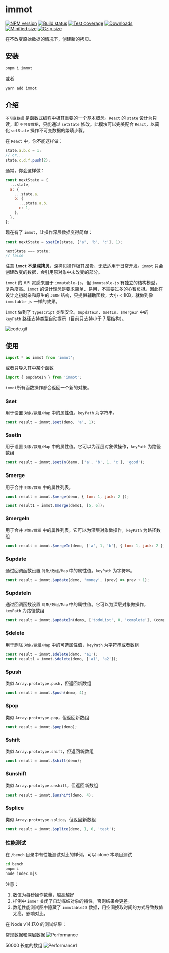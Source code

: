 # immot

[![NPM version][npm-image]][npm-url]
[![Build status][travis-image]][travis-url]
[![Test coverage][coveralls-image]][coveralls-url]
[![Downloads][downloads-image]][downloads-url]
[![Minified size][min-size-image]][bundlephobia-url]
[![Gzip size][gzip-size-image]][bundlephobia-url]

在不改变原始数据的情况下，创建新的拷贝。

## 安装

```bash
pnpm i immot
```

或者

```bash
yarn add immot
```

## 介绍

`不可变数据` 是函数式编程中极其重要的一个基本概念。`React` 的 `state` 设计为只读，即 `不可变数据`，只能通过 `setState` 修改。此模块可以完美配合 `React`，以简化 `setState` 操作不可变数据的繁琐步骤。

在 `React` 中，你不能这样做：

```js
state.a.b.c = 1;
// or...
state.c.d.f.push(2);
```

通常，你会这样做：

```js
const nextState = {
  ...state,
  a: {
    ...state.a,
    b: {
      ...state.a.b,
      c: 1,
    },
  },
};
```

现在有了 `immot`，让操作深层数据变得简单：

```js
const nextState = $setIn(state, ['a', 'b', 'c'], 1);

nextState === state;
// false
```

注意 **`immot` 不是深拷贝**，深拷贝操作极其昂贵，无法适用于日常开发。`immot` 只会创建改变的数据，会引用原对象中未改变的部分。

`immot` 的 API 灵感来自于 `immutable-js`，但 `immutable-js` 有独立的结构模型，复杂度高。`immot` 的设计理念是要求简单、易用，不需要过多的心智负担。因此在设计之初就亲和原生的 `JSON` 结构，只提供辅助函数，大小 < 1KB，就做到像 `immutable-js` 一样的效果。

`immot` 做到了 `typescript` 类型安全。`$updateIn`、`$setIn`、`$mergeIn` 中的 `keyPath` 路径支持类型自动提示（目前只支持小于 7 层结构）。

![code.gif](./bench/code.gif)

## 使用

```js
import * as immot from 'immot';
```

或者只导入其中某个函数

```js
import { $updateIn } from 'immot';
```

`immot`所有函数操作都会返回一个新的对象。

### $set

用于设置 `对象/数组/Map` 中的属性值。`keyPath` 为字符串。

```js
const result = immot.$set(demo, 'a', 1);
```

### $setIn

用于设置 `对象/数组/Map` 中的属性值。它可以为深层对象做操作，`keyPath` 为路径数组

```js
const result = immot.$setIn(demo, ['a', 'b', 1, 'c'], 'good');
```

### $merge

用于合并 `对象/数组` 中的属性列表。

```js
const result = immot.$merge(demo, { tom: 1, jack: 2 });

const result1 = immot.$merge(demo1, [5, 6]);
```

### $mergeIn

用于合并 `对象/数组` 中的属性列表。它可以为深层对象做操作，`keyPath` 为路径数组

```js
const result = immot.$mergeIn(demo, ['a', 1, 'b'], { tom: 1, jack: 2 });
```

### $update

通过回调函数设置 `对象/数组/Map` 中的属性值。`keyPath` 为字符串。

```js
const result = immot.$update(demo, 'money', (prev) => prev + 1);
```

### $updateIn

通过回调函数设置 `对象/数组/Map` 中的属性值。它可以为深层对象做操作，`keyPath` 为路径数组

```js
const result = immot.$updateIn(demo, ['todoList', 0, 'complete'], (complete) => !complete);
```

### $delete

用于删除 `对象/数组/Map` 中的可选属性值，`keyPath` 为字符串或者数组

```js
const result = immot.$delete(demo, 'a1');
const result1 = immot.$delete(demo, ['a1', 'a2']);
```

### $push

类似 `Array.prototype.push`，但返回新数组

```js
const result = immot.$push(demo, 4);
```

### $pop

类似 `Array.prototype.pop`，但返回新数组

```js
const result = immot.$pop(demo);
```

### $shift

类似 `Array.prototype.shift`，但返回新数组

```js
const result = immot.$shift(demo);
```

### $unshift

类似 `Array.prototype.unshift`，但返回新数组

```js
const result = immot.$unshift(demo, 4);
```

### $splice

类似 `Array.prototype.splice`，但返回新数组

```js
const result = immot.$splice(demo, 1, 0, 'test');
```

### 性能测试

在 `/bench` 目录中有性能测试对比的样例，可以 clone 本项目测试

```bash
cd bench
pnpm i
node index.mjs
```

注意：

1. 数值为每秒操作数量，越高越好
2. 样例中 `immer` 关闭了自动冻结对象的特性，否则结果会更差。
3. 数组性能测试图中隐藏了 `immutableJS` 数据，用空间换取时间的方式导致数值太高，影响对比。

在 Node v14.17.0 的测试结果：

常规数据和深层数据
![Performance](./bench/Performance.png)

50000 长度的数组
![Performance1](./bench/Performance1.png)

[npm-image]: https://img.shields.io/npm/v/immot.svg?style=flat-square
[npm-url]: https://npmjs.org/package/immot
[travis-image]: https://img.shields.io/travis/MinJieLiu/immot.svg?style=flat-square
[travis-url]: https://travis-ci.org/MinJieLiu/immot
[coveralls-image]: https://img.shields.io/coveralls/MinJieLiu/immot.svg?style=flat-square
[coveralls-url]: https://coveralls.io/r/MinJieLiu/immot
[downloads-image]: http://img.shields.io/npm/dm/immot.svg?style=flat-square
[downloads-url]: https://npmjs.org/package/immot
[min-size-image]: https://badgen.net/bundlephobia/min/immot?label=minified
[gzip-size-image]: https://badgen.net/bundlephobia/minzip/immot?label=gzip
[bundlephobia-url]: https://bundlephobia.com/result?p=immot
